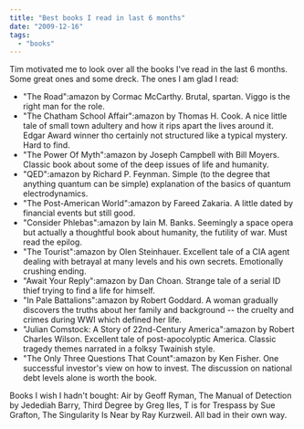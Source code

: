 ```yaml
---
title: "Best books I read in last 6 months"
date: "2009-12-16"
tags: 
  - "books"
---
```


Tim motivated me to look over all the books I've read in the last 6 months. Some great ones and some dreck. The ones I am glad I read:

- "The Road":amazon by Cormac McCarthy. Brutal, spartan. Viggo is the right man for the role.
- "The Chatham School Affair":amazon by Thomas H. Cook. A nice little tale of small town adultery and how it rips apart the lives around it. Edgar Award winner tho certainly not structured like a typical mystery. Hard to find.
- "The Power Of Myth":amazon by Joseph Campbell with Bill Moyers. Classic book about some of the deep issues of life and humanity.
- "QED":amazon by Richard P. Feynman. Simple (to the degree that anything quantum can be simple) explanation of the basics of quantum electrodynamics.
- "The Post-American World":amazon by Fareed Zakaria. A little dated by financial events but still good.
- "Consider Phlebas":amazon by Iain M. Banks. Seemingly a space opera but actually a thoughtful book about humanity, the futility of war. Must read the epilog.
- "The Tourist":amazon by Olen Steinhauer. Excellent tale of a CIA agent dealing with betrayal at many levels and his own secrets. Emotionally crushing ending.
- "Await Your Reply":amazon by Dan Choan. Strange tale of a serial ID thief trying to find a life for himself.
- "In Pale Battalions":amazon by Robert Goddard. A woman gradually discovers the truths about her family and background -- the cruelty and crimes during WWI which defined her life.
- "Julian Comstock: A Story of 22nd-Century America":amazon by Robert Charles Wilson. Excellent tale of post-apocolyptic America. Classic tragedy themes narrated in a folksy Twainish style.
- "The Only Three Questions That Count":amazon by Ken Fisher. One successful investor's view on how to invest. The discussion on national debt levels alone is worth the book.

Books I wish I hadn't bought: Air by Geoff Ryman, The Manual of Detection by Jedediah Barry, Third Degree by Greg Iles, T is for Trespass by Sue Grafton, The Singularity Is Near by Ray Kurzweil. All bad in their own way.
